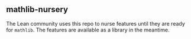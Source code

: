 ## mathlib-nursery

The Lean community uses this repo to nurse features until they are ready for `mathlib`. The features are available as a library in the meantime.
